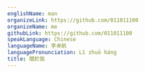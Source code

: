 ```yaml
---
englishName: man
organizeLink: https://github.com/011011100
organizeName: me
githubLink: https://github.com/011011100
speakLanguage: Chinese
languageName: 李卓航
languagePronunciation: Lǐ zhuō háng
title: 關於我
---
```

